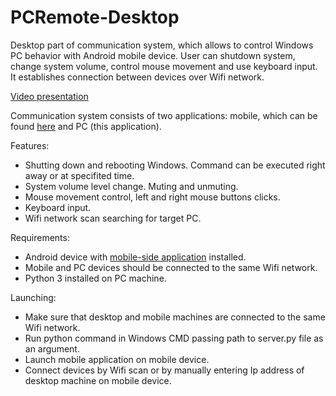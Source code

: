 # PCRemote-Desktop
Desktop part of communication system, which allows to control Windows PC behavior with Android mobile device. User can shutdown system, change system volume, control mouse movement and use keyboard input. It establishes connection between devices over Wifi network.

[Video presentation](https://youtu.be/zZzGG5zplpQ)

Communication system consists of two applications: mobile, which can be found [here](https://github.com/BochenChleba/PCRemote-Mobile) and PC (this application).

Features:
  - Shutting down and rebooting Windows. Command can be executed right away or at specifited time.
  - System volume level change. Muting and unmuting.
  - Mouse movement control, left and right mouse buttons clicks.
  - Keyboard input.
  - Wifi network scan searching for target PC.

Requirements:
  - Android device with [mobile-side application](https://github.com/BochenChleba/PCRemote-Mobile) installed.
  - Mobile and PC devices should be connected to the same Wifi network.
  - Python 3 installed on PC machine.
  
Launching:
  - Make sure that desktop and mobile machines are connected to the same Wifi network.
  - Run python command in Windows CMD passing path to server.py file as an argument.
  - Launch mobile application on mobile device.
  - Connect devices by Wifi scan or by manually entering Ip address of desktop machine on mobile device.
